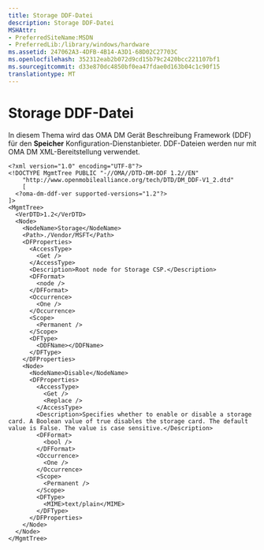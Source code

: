 ```yaml
---
title: Storage DDF-Datei
description: Storage DDF-Datei
MSHAttr:
- PreferredSiteName:MSDN
- PreferredLib:/library/windows/hardware
ms.assetid: 247062A3-4DFB-4B14-A3D1-68D02C27703C
ms.openlocfilehash: 352312eab2b072d9cd15b79c2420bcc221107bf1
ms.sourcegitcommit: d33e870dc4850bf0ea47fdae0d163b04c1c90f15
translationtype: MT
---
```

# <a name="storage-ddf-file"></a>Storage DDF-Datei


In diesem Thema wird das OMA DM Gerät Beschreibung Framework (DDF) für den **Speicher** Konfiguration-Dienstanbieter. DDF-Dateien werden nur mit OMA DM XML-Bereitstellung verwendet.

``` syntax
<?xml version="1.0" encoding="UTF-8"?>
<!DOCTYPE MgmtTree PUBLIC "-//OMA//DTD-DM-DDF 1.2//EN"
    "http://www.openmobilealliance.org/tech/DTD/DM_DDF-V1_2.dtd"
    [
  <?oma-dm-ddf-ver supported-versions="1.2"?>
]>
<MgmtTree>
  <VerDTD>1.2</VerDTD>
  <Node>
    <NodeName>Storage</NodeName>
    <Path>./Vendor/MSFT</Path>
    <DFProperties>
      <AccessType>
        <Get />
      </AccessType>
      <Description>Root node for Storage CSP.</Description>
      <DFFormat>
        <node />
      </DFFormat>
      <Occurrence>
        <One />
      </Occurrence>
      <Scope>
        <Permanent />
      </Scope>
      <DFType>
        <DDFName></DDFName>
      </DFType>
    </DFProperties>
    <Node>
      <NodeName>Disable</NodeName>
      <DFProperties>
        <AccessType>
          <Get />
          <Replace />
        </AccessType>
        <Description>Specifies whether to enable or disable a storage card. A Boolean value of true disables the storage card. The default value is False. The value is case sensitive.</Description>
        <DFFormat>
          <bool />
        </DFFormat>
        <Occurrence>
          <One />
        </Occurrence>
        <Scope>
          <Permanent />
        </Scope>
        <DFType>
          <MIME>text/plain</MIME>
        </DFType>
      </DFProperties>
    </Node>
  </Node>
</MgmtTree>
```

 

 






